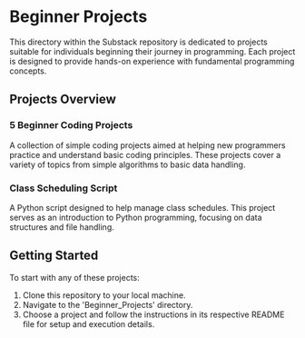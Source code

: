 # Beginner Projects

This directory within the Substack repository is dedicated to projects suitable for individuals beginning their journey in programming. Each project is designed to provide hands-on experience with fundamental programming concepts.

## Projects Overview

### 5 Beginner Coding Projects
A collection of simple coding projects aimed at helping new programmers practice and understand basic coding principles. These projects cover a variety of topics from simple algorithms to basic data handling.

### Class Scheduling Script
A Python script designed to help manage class schedules. This project serves as an introduction to Python programming, focusing on data structures and file handling.

## Getting Started

To start with any of these projects:

1. Clone this repository to your local machine.
2. Navigate to the 'Beginner_Projects' directory.
3. Choose a project and follow the instructions in its respective README file for setup and execution details.